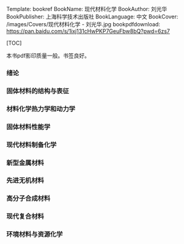 Template: bookref
BookName: 现代材料化学
BookAuthor: 刘光华
BookPublisher: 上海科学技术出版社
BookLanguage: 中文
BookCover: /images/Covers/现代材料化学 - 刘光华.jpg
bookpdfdownload: https://pan.baidu.com/s/1ixj131cHwPKP7GeuFbw8bQ?pwd=6zs7 



[TOC]

本书pdf影印质量一般。书签良好。

### 绪论

### 固体材料的结构与表征

### 材料化学热力学和动力学

### 固体材料性能学

### 现代材料制备化学

### 新型金属材料

### 先进无机材料

### 高分子合成材料

### 现代复合材料

### 环境材料与资源化学



